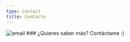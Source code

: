 ```yaml
---
type: contact
title: Contacto
---
```


<img src="send140px.gif" alt="email" class=".imgcontact">
### ¿Quieres saber más? Contáctame :)

